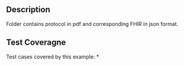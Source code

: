 ## Description

Folder contains protocol in pdf and corresponding FHIR in json format.

## Test Coveragne

Test cases covered by this example:
* 
